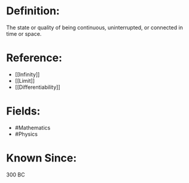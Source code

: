 

# Definition:
The state or quality of being continuous, uninterrupted, or connected in time or space.

# Reference:
- [[Infinity]]
- [[Limit]]
- [[Differentiability]]

# Fields: 
- #Mathematics
- #Physics

# Known Since:
300 BC

